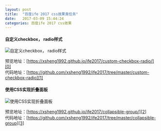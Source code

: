 ```yaml
---
layout: post
title:  "百度ife 2017 css效果类任务"
date:   2017-03-09 15:44:24
categories: 百度ife 2017 css效果
---
```


#### 自定义checkbox， radio样式
![自定义checkbox， radio样式][img0]

[img0]: http://olr7t6rk5.bkt.clouddn.com/2017/02/baidu-ife-2017-css/20170309151203.png

预览地址：[https://xsheng1992.github.io/ife2017/custom-checkbox-radio/][0]  
代码地址：[https://github.com/xsheng1992/ife2017/tree/master/custom-checkbox-radio][1]

[0]: https://xsheng1992.github.io/ife2017/custom-checkbox-radio/
[1]: https://github.com/xsheng1992/ife2017/tree/master/custom-checkbox-radio

#### 使用CSS实现折叠面板
![使用CSS实现折叠面板][img1]

[img1]: http://olr7t6rk5.bkt.clouddn.com/2017/02/baidu-ife-2017-css/20170309152121.png

预览地址：[https://xsheng1992.github.io/ife2017/collapsible-group/][2]  
代码地址：[https://github.com/xsheng1992/ife2017/tree/master/collapsible-group][3]

[2]: https://xsheng1992.github.io/ife2017/collapsible-group/
[3]: https://github.com/xsheng1992/ife2017/tree/master/collapsible-group
